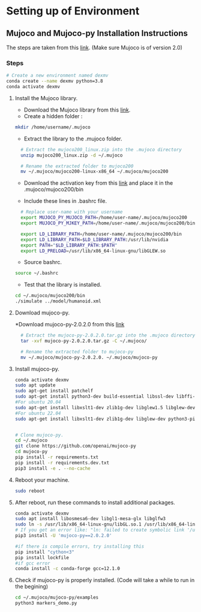 # Setting up of Environment

## Mujoco and Mujoco-py Installation Instructions

The steps are taken from this [link](https://gist.github.com/saratrajput/60b1310fe9d9df664f9983b38b50d5da). (Make sure Mujoco is of version 2.0)

### Steps

```bash
# Create a new environment named dexmv
conda create --name dexmv python=3.8
conda activate dexmv
```

1. Install the Mujoco library.

   - Download the Mujoco library from this [link](https://www.roboti.us/download/mujoco200_linux.zip).
   - Create a hidden folder :

   ```bash
   mkdir /home/username/.mujoco
   ```

   - Extract the library to the .mujoco folder.

   ```bash
     # Extract the mujoco200_linux.zip into the .mujoco directory
     unzip mujoco200_linux.zip -d ~/.mujoco

     # Rename the extracted folder to mujoco200
     mv ~/.mujoco/mujoco200-linux-x86_64 ~/.mujoco/mujoco200
   ```

   - Download the activation key from this [link](https://www.roboti.us/license.html) and place it in the .mujoco/mujoco200/bin

   - Include these lines in .bashrc file.

   ```bash
     # Replace user-name with your username
     export MUJOCO_PY_MUJOCO_PATH=/home/user-name/.mujoco/mujoco200
     export MUJOCO_PY_MJKEY_PATH=/home/user-name/.mujoco/mujoco200/bin/mjkey.txt

     export LD_LIBRARY_PATH=/home/user-name/.mujoco/mujoco200/bin
     export LD_LIBRARY_PATH=$LD_LIBRARY_PATH:/usr/lib/nvidia
     export PATH="$LD_LIBRARY_PATH:$PATH"
     export LD_PRELOAD=/usr/lib/x86_64-linux-gnu/libGLEW.so
   ```

   - Source bashrc.

   ```bash
   source ~/.bashrc
   ```

   - Test that the library is installed.

   ```bash
   cd ~/.mujoco/mujoco200/bin
   ./simulate ../model/humanoid.xml
   ```

2. Download mujoco-py.

   \*Download mujoco-py-2.0.2.0 from this [link](https://github.com/openai/mujoco-py/releases)

   ```bash
     # Extract the mujoco-py-2.0.2.0.tar.gz into the .mujoco directory
     tar -xvf mujoco-py-2.0.2.0.tar.gz -C ~/.mujoco/

     # Rename the extracted folder to mujoco-py
     mv ~/.mujoco/mujoco-py-2.0.2.0. ~/.mujoco/mujoco-py
   ```

3. Install mujoco-py.

   ```bash
   conda activate dexmv
   sudo apt update
   sudo apt-get install patchelf
   sudo apt-get install python3-dev build-essential libssl-dev libffi-dev libxml2-dev
   #For ubuntu 20.04
   sudo apt-get install libxslt1-dev zlib1g-dev libglew1.5 libglew-dev python3-pip
   #For ubuntu 22.04
   sudo apt-get install libxslt1-dev zlib1g-dev libglew-dev python3-pip


   # Clone mujoco-py.
   cd ~/.mujoco
   git clone https://github.com/openai/mujoco-py
   cd mujoco-py
   pip install -r requirements.txt
   pip install -r requirements.dev.txt
   pip3 install -e . --no-cache
   ```

4. Reboot your machine.
   ```bash
   sudo reboot
   ```
5. After reboot, run these commands to install additional packages.

   ```bash
   conda activate dexmv
   sudo apt install libosmesa6-dev libgl1-mesa-glx libglfw3
   sudo ln -s /usr/lib/x86_64-linux-gnu/libGL.so.1 /usr/lib/x86_64-linux-gnu/libGL.so
   # If you get an error like: "ln: failed to create symbolic link '/usr/lib/x86_64-linux-gnu/libGL.so': File exists", it's okay to proceed
   pip3 install -U 'mujoco-py==2.0.2.0'

   #if there is compile errors, try installing this
   pip install "cython<3"
   pip install lockfile
   #if gcc error
   conda install -c conda-forge gcc=12.1.0
   ```

6. Check if mujoco-py is properly installed. (Code will take a while to run in the begining)
   ```bash
   cd ~/.mujoco/mujoco-py/examples
   python3 markers_demo.py
   ```
